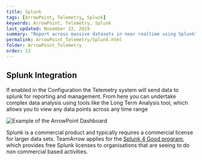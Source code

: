 ```yaml
---
title: Splunk
tags: [ArrowPoint, Telemetry, Splunk]
keywords: ArrowPoint, Telemetry, Splunk
last_updated: November 22, 2019
summary: "Report across massive datasets in near realtime using Splunk"
permalink: ArrowPoint_Telemetry/Splunk.html
folder: ArrowPoint_Telemetry
order: 13
---
```


## Splunk Integration

If enabled in the Configuration the Telemetry system will send data to splunk for reporting and management. From here you can undertake complex data analysis using tools like the Long Term Analysis tool, which allows you to view any data points across any time range

![Example of the ArrowPoint Dashboard](../images/telemetry_analysis.png)

Splunk is a commercial product and typically requires a commercial license for larger data sets. TeamArrow applies for the [Splunk 4 Good program](https://www.splunk.com/en_us/about-us/splunk-for-good.html), which provides free Splunk licenses to organisations that are seeing to do non commercial based activities.

